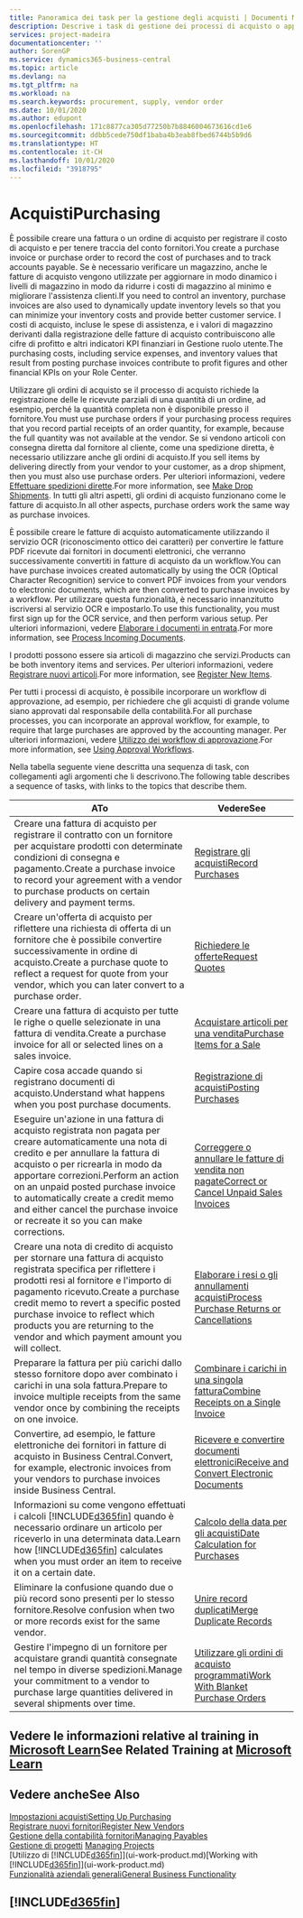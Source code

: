 ```yaml
---
title: Panoramica dei task per la gestione degli acquisti | Documenti Microsoft
description: Descrive i task di gestione dei processi di acquisto o approvvigionamento, incluso l'utilizzo delle fatture di acquisto e degli ordini di acquisto.
services: project-madeira
documentationcenter: ''
author: SorenGP
ms.service: dynamics365-business-central
ms.topic: article
ms.devlang: na
ms.tgt_pltfrm: na
ms.workload: na
ms.search.keywords: procurement, supply, vendor order
ms.date: 10/01/2020
ms.author: edupont
ms.openlocfilehash: 171c8877ca305d77250b7b8846004673616cd1e6
ms.sourcegitcommit: ddbb5cede750df1baba4b3eab8fbed6744b5b9d6
ms.translationtype: HT
ms.contentlocale: it-CH
ms.lasthandoff: 10/01/2020
ms.locfileid: "3918795"
---
```

# <a name="purchasing"></a><span data-ttu-id="ffc28-103">Acquisti</span><span class="sxs-lookup"><span data-stu-id="ffc28-103">Purchasing</span></span>
<span data-ttu-id="ffc28-104">È possibile creare una fattura o un ordine di acquisto per registrare il costo di acquisto e per tenere traccia del conto fornitori.</span><span class="sxs-lookup"><span data-stu-id="ffc28-104">You create a purchase invoice or purchase order to record the cost of purchases and to track accounts payable.</span></span> <span data-ttu-id="ffc28-105">Se è necessario verificare un magazzino, anche le fatture di acquisto vengono utilizzate per aggiornare in modo dinamico i livelli di magazzino in modo da ridurre i costi di magazzino al minimo e migliorare l'assistenza clienti.</span><span class="sxs-lookup"><span data-stu-id="ffc28-105">If you need to control an inventory, purchase invoices are also used to dynamically update inventory levels so that you can minimize your inventory costs and provide better customer service.</span></span> <span data-ttu-id="ffc28-106">I costi di acquisto, incluse le spese di assistenza, e i valori di magazzino derivanti dalla registrazione delle fatture di acquisto contribuiscono alle cifre di profitto e altri indicatori KPI finanziari in Gestione ruolo utente.</span><span class="sxs-lookup"><span data-stu-id="ffc28-106">The purchasing costs, including service expenses, and inventory values that result from posting purchase invoices contribute to profit figures and other financial KPIs on your Role Center.</span></span>

<span data-ttu-id="ffc28-107">Utilizzare gli ordini di acquisto se il processo di acquisto richiede la registrazione delle le ricevute parziali di una quantità di un ordine, ad esempio, perché la quantità completa non è disponibile presso il fornitore.</span><span class="sxs-lookup"><span data-stu-id="ffc28-107">You must use purchase orders if your purchasing process requires that you record partial receipts of an order quantity, for example, because the full quantity was not available at the vendor.</span></span> <span data-ttu-id="ffc28-108">Se si vendono articoli con consegna diretta dal fornitore al cliente, come una spedizione diretta, è necessario utilizzare anche gli ordini di acquisto.</span><span class="sxs-lookup"><span data-stu-id="ffc28-108">If you sell items by delivering directly from your vendor to your customer, as a drop shipment, then you must also use purchase orders.</span></span> <span data-ttu-id="ffc28-109">Per ulteriori informazioni, vedere [Effettuare spedizioni dirette](sales-how-drop-shipment.md).</span><span class="sxs-lookup"><span data-stu-id="ffc28-109">For more information, see [Make Drop Shipments](sales-how-drop-shipment.md).</span></span> <span data-ttu-id="ffc28-110">In tutti gli altri aspetti, gli ordini di acquisto funzionano come le fatture di acquisto.</span><span class="sxs-lookup"><span data-stu-id="ffc28-110">In all other aspects, purchase orders work the same way as purchase invoices.</span></span>

<span data-ttu-id="ffc28-111">È possibile creare le fatture di acquisto automaticamente utilizzando il servizio OCR (riconoscimento ottico dei caratteri) per convertire le fatture PDF ricevute dai fornitori in documenti elettronici, che verranno successivamente convertiti in fatture di acquisto da un workflow.</span><span class="sxs-lookup"><span data-stu-id="ffc28-111">You can have purchase invoices created automatically by using the OCR (Optical Character Recognition) service to convert PDF invoices from your vendors to electronic documents, which are then converted to purchase invoices by a workflow.</span></span> <span data-ttu-id="ffc28-112">Per utilizzare questa funzionalità, è necessario innanzitutto iscriversi al servizio OCR e impostarlo.</span><span class="sxs-lookup"><span data-stu-id="ffc28-112">To use this functionality, you must first sign up for the OCR service, and then perform various setup.</span></span> <span data-ttu-id="ffc28-113">Per ulteriori informazioni, vedere [Elaborare i documenti in entrata](across-process-income-documents.md).</span><span class="sxs-lookup"><span data-stu-id="ffc28-113">For more information, see [Process Incoming Documents](across-process-income-documents.md).</span></span>      

<span data-ttu-id="ffc28-114">I prodotti possono essere sia articoli di magazzino che servizi.</span><span class="sxs-lookup"><span data-stu-id="ffc28-114">Products can be both inventory items and services.</span></span> <span data-ttu-id="ffc28-115">Per ulteriori informazioni, vedere [Registrare nuovi articoli](inventory-how-register-new-items.md).</span><span class="sxs-lookup"><span data-stu-id="ffc28-115">For more information, see [Register New Items](inventory-how-register-new-items.md).</span></span>

<span data-ttu-id="ffc28-116">Per tutti i processi di acquisto, è possibile incorporare un workflow di approvazione, ad esempio, per richiedere che gli acquisti di grande volume siano approvati dal responsabile della contabilità.</span><span class="sxs-lookup"><span data-stu-id="ffc28-116">For all purchase processes, you can incorporate an approval workflow, for example, to require that large purchases are approved by the accounting manager.</span></span> <span data-ttu-id="ffc28-117">Per ulteriori informazioni, vedere [Utilizzo dei workflow di approvazione](across-how-use-approval-workflows.md).</span><span class="sxs-lookup"><span data-stu-id="ffc28-117">For more information, see [Using Approval Workflows](across-how-use-approval-workflows.md).</span></span>

<span data-ttu-id="ffc28-118">Nella tabella seguente viene descritta una sequenza di task, con collegamenti agli argomenti che li descrivono.</span><span class="sxs-lookup"><span data-stu-id="ffc28-118">The following table describes a sequence of tasks, with links to the topics that describe them.</span></span>

| <span data-ttu-id="ffc28-119">A</span><span class="sxs-lookup"><span data-stu-id="ffc28-119">To</span></span> | <span data-ttu-id="ffc28-120">Vedere</span><span class="sxs-lookup"><span data-stu-id="ffc28-120">See</span></span> |
| --- | --- |
| <span data-ttu-id="ffc28-121">Creare una fattura di acquisto per registrare il contratto con un fornitore per acquistare prodotti con determinate condizioni di consegna e pagamento.</span><span class="sxs-lookup"><span data-stu-id="ffc28-121">Create a purchase invoice to record your agreement with a vendor to purchase products on certain delivery and payment terms.</span></span> |[<span data-ttu-id="ffc28-122">Registrare gli acquisti</span><span class="sxs-lookup"><span data-stu-id="ffc28-122">Record Purchases</span></span>](purchasing-how-record-purchases.md) |
|<span data-ttu-id="ffc28-123">Creare un'offerta di acquisto per riflettere una richiesta di offerta di un fornitore che è possibile convertire successivamente in ordine di acquisto.</span><span class="sxs-lookup"><span data-stu-id="ffc28-123">Create a purchase quote to reflect a request for quote from your vendor, which you can later convert to a purchase order.</span></span>|[<span data-ttu-id="ffc28-124">Richiedere le offerte</span><span class="sxs-lookup"><span data-stu-id="ffc28-124">Request Quotes</span></span>](purchasing-how-request-quotes.md)|
| <span data-ttu-id="ffc28-125">Creare una fattura di acquisto per tutte le righe o quelle selezionate in una fattura di vendita.</span><span class="sxs-lookup"><span data-stu-id="ffc28-125">Create a purchase invoice for all or selected lines on a sales invoice.</span></span> |[<span data-ttu-id="ffc28-126">Acquistare articoli per una vendita</span><span class="sxs-lookup"><span data-stu-id="ffc28-126">Purchase Items for a Sale</span></span>](purchasing-how-purchase-products-sale.md) |
|<span data-ttu-id="ffc28-127">Capire cosa accade quando si registrano documenti di acquisto.</span><span class="sxs-lookup"><span data-stu-id="ffc28-127">Understand what happens when you post purchase documents.</span></span>|[<span data-ttu-id="ffc28-128">Registrazione di acquisti</span><span class="sxs-lookup"><span data-stu-id="ffc28-128">Posting Purchases</span></span>](ui-post-purchases.md)|
| <span data-ttu-id="ffc28-129">Eseguire un'azione in una fattura di acquisto registrata non pagata per creare automaticamente una nota di credito e per annullare la fattura di acquisto o per ricrearla in modo da apportare correzioni.</span><span class="sxs-lookup"><span data-stu-id="ffc28-129">Perform an action on an unpaid posted purchase invoice to automatically create a credit memo and either cancel the purchase invoice or recreate it so you can make corrections.</span></span> |[<span data-ttu-id="ffc28-130">Correggere o annullare le fatture di vendita non pagate</span><span class="sxs-lookup"><span data-stu-id="ffc28-130">Correct or Cancel Unpaid Sales Invoices</span></span>](purchasing-how-correct-cancel-unpaid-purchase-invoices.md) |
| <span data-ttu-id="ffc28-131">Creare una nota di credito di acquisto per stornare una fattura di acquisto registrata specifica per riflettere i prodotti resi al fornitore e l'importo di pagamento ricevuto.</span><span class="sxs-lookup"><span data-stu-id="ffc28-131">Create a purchase credit memo to revert a specific posted purchase invoice to reflect which products you are returning to the vendor and which payment amount you will collect.</span></span> |[<span data-ttu-id="ffc28-132">Elaborare i resi o gli annullamenti acquisti</span><span class="sxs-lookup"><span data-stu-id="ffc28-132">Process Purchase Returns or Cancellations</span></span>](purchasing-how-register-new-vendors.md) |
|<span data-ttu-id="ffc28-133">Preparare la fattura per più carichi dallo stesso fornitore dopo aver combinato i carichi in una sola fattura.</span><span class="sxs-lookup"><span data-stu-id="ffc28-133">Prepare to invoice multiple receipts from the same vendor once by combining the receipts on one invoice.</span></span>|[<span data-ttu-id="ffc28-134">Combinare i carichi in una singola fattura</span><span class="sxs-lookup"><span data-stu-id="ffc28-134">Combine Receipts on a Single Invoice</span></span>](purchasing-how-to-combine-receipts.md)|
|<span data-ttu-id="ffc28-135">Convertire, ad esempio, le fatture elettroniche dei fornitori in fatture di acquisto in Business Central.</span><span class="sxs-lookup"><span data-stu-id="ffc28-135">Convert, for example, electronic invoices from your vendors to purchase invoices inside Business Central.</span></span>|[<span data-ttu-id="ffc28-136">Ricevere e convertire documenti elettronici</span><span class="sxs-lookup"><span data-stu-id="ffc28-136">Receive and Convert Electronic Documents</span></span>](purchasing-how-to-receive-and-convert-electronic-documents.md)|
| <span data-ttu-id="ffc28-137">Informazioni su come vengono effettuati i calcoli [!INCLUDE[d365fin](includes/d365fin_md.md)] quando è necessario ordinare un articolo per riceverlo in una determinata data.</span><span class="sxs-lookup"><span data-stu-id="ffc28-137">Learn how [!INCLUDE[d365fin](includes/d365fin_md.md)] calculates when you must order an item to receive it on a certain date.</span></span>|[<span data-ttu-id="ffc28-138">Calcolo della data per gli acquisti</span><span class="sxs-lookup"><span data-stu-id="ffc28-138">Date Calculation for Purchases</span></span>](purchasing-date-calculation-for-purchases.md)|
|<span data-ttu-id="ffc28-139">Eliminare la confusione quando due o più record sono presenti per lo stesso fornitore.</span><span class="sxs-lookup"><span data-stu-id="ffc28-139">Resolve confusion when two or more records exist for the same vendor.</span></span>|[<span data-ttu-id="ffc28-140">Unire record duplicati</span><span class="sxs-lookup"><span data-stu-id="ffc28-140">Merge Duplicate Records</span></span>](sales-how-merge-duplicate-records.md)|
|<span data-ttu-id="ffc28-141">Gestire l'impegno di un fornitore per acquistare grandi quantità consegnate nel tempo in diverse spedizioni.</span><span class="sxs-lookup"><span data-stu-id="ffc28-141">Manage your commitment to a vendor to purchase large quantities delivered in several shipments over time.</span></span>|[<span data-ttu-id="ffc28-142">Utilizzare gli ordini di acquisto programmati</span><span class="sxs-lookup"><span data-stu-id="ffc28-142">Work With Blanket Purchase Orders</span></span>](sales-how-to-create-blanket-sales-orders.md)|

## <a name="see-related-training-at-microsoft-learn"></a><span data-ttu-id="ffc28-143">Vedere le informazioni relative al training in [Microsoft Learn](/learn/paths/purchase-items-services-dynamics-365-business-central/)</span><span class="sxs-lookup"><span data-stu-id="ffc28-143">See Related Training at [Microsoft Learn](/learn/paths/purchase-items-services-dynamics-365-business-central/)</span></span>

## <a name="see-also"></a><span data-ttu-id="ffc28-144">Vedere anche</span><span class="sxs-lookup"><span data-stu-id="ffc28-144">See Also</span></span>
[<span data-ttu-id="ffc28-145">Impostazioni acquisti</span><span class="sxs-lookup"><span data-stu-id="ffc28-145">Setting Up Purchasing</span></span>](purchasing-setup-purchasing.md)  
[<span data-ttu-id="ffc28-146">Registrare nuovi fornitori</span><span class="sxs-lookup"><span data-stu-id="ffc28-146">Register New Vendors</span></span>](purchasing-how-register-new-vendors.md)  
[<span data-ttu-id="ffc28-147">Gestione della contabilità fornitori</span><span class="sxs-lookup"><span data-stu-id="ffc28-147">Managing Payables</span></span>](payables-manage-payables.md)  
<span data-ttu-id="ffc28-148">[Gestione di progetti](projects-manage-projects.md)  </span><span class="sxs-lookup"><span data-stu-id="ffc28-148">[Managing Projects](projects-manage-projects.md)  </span></span>  
<span data-ttu-id="ffc28-149">[Utilizzo di [!INCLUDE[d365fin](includes/d365fin_md.md)]](ui-work-product.md)</span><span class="sxs-lookup"><span data-stu-id="ffc28-149">[Working with [!INCLUDE[d365fin](includes/d365fin_md.md)]](ui-work-product.md)</span></span>  
[<span data-ttu-id="ffc28-150">Funzionalità aziendali generali</span><span class="sxs-lookup"><span data-stu-id="ffc28-150">General Business Functionality</span></span>](ui-across-business-areas.md)

## [!INCLUDE[d365fin](includes/free_trial_md.md)]  
